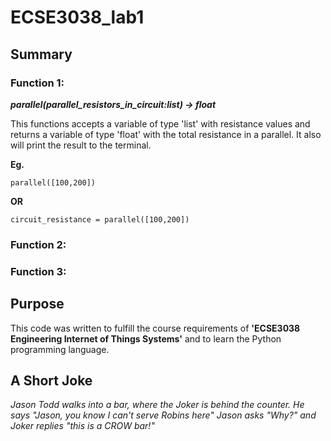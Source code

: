 # ECSE3038_lab1 

 ## Summary

### Function 1: 
***parallel(parallel_resistors_in_circuit:list) -> float***

This functions accepts a variable of type 'list' with resistance values and returns a variable of type 'float' with the total resistance in a parallel. It also will print the result to the terminal. 

**Eg.**  

    parallel([100,200])  
         
**OR** 

    circuit_resistance = parallel([100,200])

### Function 2: 



### Function 3: 


## Purpose 

This code was written to fulfill the course requirements of **'ECSE3038 Engineering Internet of Things Systems'** and to learn the Python programming language.  

## A Short Joke 

*Jason Todd walks into a bar, where the Joker is behind the counter. 
He says "Jason, you know I can't serve Robins here"
Jason asks "Why?" 
and Joker replies "this is a CROW bar!"*






